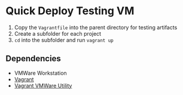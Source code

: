 # Quick Deploy Testing VM

1. Copy the `Vagrantfile` into the parent directory for testing artifacts
2. Create a subfolder for each project
3. `cd` into the subfolder and run `vagrant up`

## Dependencies

- VMWare Workstation
- [Vagrant](https://developer.hashicorp.com/vagrant/install)
- [Vagrant VMWare Utility](https://developer.hashicorp.com/vagrant/docs/providers/vmware/vagrant-vmware-utility)

